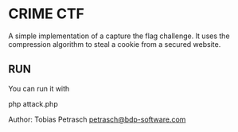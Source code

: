 # CRIME CTF

A simple implementation of a capture the flag challenge. It uses the compression algorithm to steal a cookie from a secured website.

## RUN

You can run it with

php attack.php


Author: Tobias Petrasch <petrasch@bdp-software.com>
